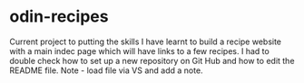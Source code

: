 # odin-recipes
Current project to putting the skills I have learnt to build a recipe website with a main indec page which will have links to a few recipes. I had to double check how to set up a new repository on Git Hub and how to edit the README file. Note - load file via VS and add a note.